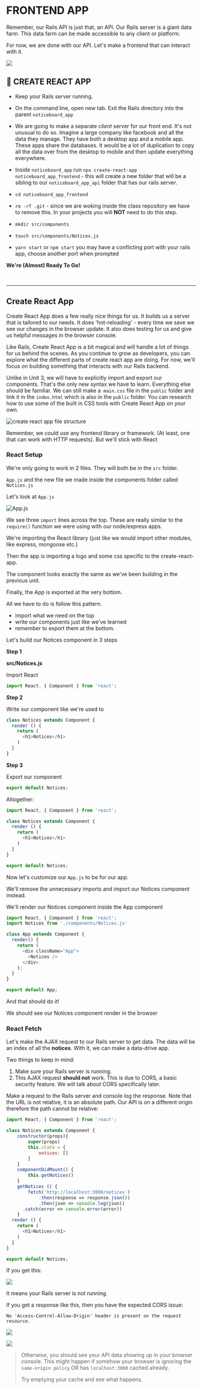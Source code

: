 
# FRONTEND APP

Remember, our Rails API is just that, an API. Our Rails server is a giant data farm. This data farm can be made accessible to any client or platform.

For now, we are done with our API. Let's make a frontend that can interact with it.

![](https://i.imgur.com/zm4EeFX.png)

## &#x1F684; CREATE REACT APP

* Keep your Rails server running.

* On the command line, open new tab. Exit the Rails directory into the parent `noticeboard_app`

* We are going to make a separate _client_ server for our front end. It's not unusual to do so. Imagine a large company like facebook and all the data they manage. They have both a desktop app and a mobile app. These apps share the databases. It would be a lot of duplication to copy all the data over from the desktop to mobile and then update everything everywhere.

* Inside `noticeboard_app` run `npx create-react-app noticeboard_app_frontend` - this will create a new folder that will be a sibling to our `noticeboard_app_api` folder that has our rails server.

* `cd noticeboard_app_frontend`

* `rm -rf .git` - since we are woking inside the class repository we have to remove this. In your projects you will **NOT** need to do this step.

* `mkdir src/components`

* `touch src/components/Notices.js`

* `yarn start` or `npm start` you may have a conflicting port with your rails app, choose another port when prompted



**We're (Almost) Ready To Go!**

<br>
<hr>

## Create React App
Create React App does a few really nice things for us. It builds us a server that is tailored to our needs. It does 'hot-reloading' - every time we save we see our changes in the browser update. It also does testing for us and give us helpful messages in the browser console.

Like Rails, Create React App is a bit magical and will handle a lot of things for us behind the scenes. As you continue to grow as developers, you can explore what the different parts of create react app are doing. For now, we'll focus on building something that interacts with our Rails backend.

Unlike in Unit 3, we will have to explicitly import and export our components. That's the only new syntax we have to learn. Everything else should be familiar. We can still make a` main.css` file  in the `public` folder and link it in the `index.html` which is also in the `public` folder. You can research how to use some of the built in CSS tools with Create React App on your own.


![create react app file structure](https://i.imgur.com/bzf5feu.png)


Remember, we could use any frontend library or framework. (At least, one that can work with HTTP requests). But we'll stick with React


### React Setup

We're only going to work in 2 files. They will both be in the `src` folder.

`App.js` and the new file we made inside the components folder called `Notices.js`

Let's look at `App.js`

![App.js](https://i.imgur.com/jtJ1qpk.png)

We see three `import` lines across the top. These are really similar to the `require()` function we were using with our node/express apps.

We're importing the React library (just like we would import other modules, like express, mongoose etc.)

Then the app is importing a logo and some css specific to the create-react-app.

The component looks exactly the same as we've been building in the previous unit.

Finally, the App is exported at the very bottom.

All we have to do is follow this pattern.

- import what we need on the top
- write our components just like we've learned
- remember to export them at the bottom.

Let's build our Notices component in 3 steps

**Step 1**

**src/Notices.js**

Import React

```js
import React, { Component } from 'react';

```
**Step 2**

Write our component like we're used to

```js
class Notices extends Component {
  render () {
    return (
      <h1>Notices</h1>
    )
  }
}
```

**Step 3**

Export our component

```js
export default Notices;
```

Altogether:

```js
import React, { Component } from 'react';

class Notices extends Component {
  render () {
    return (
      <h1>Notices</h1>
    )
  }
}

export default Notices;
```

Now let's customize our `App.js` to be for our app.

We'll remove the unnecessary imports and import our Notices component instead.

We'll render our Notices component inside the App component

```js
import React, { Component } from 'react';
import Notices from './components/Notices.js'

class App extends Component {
  render() {
    return (
      <div className="App">
        <Notices />
      </div>
    );
  }
}

export default App;
```

And that should do it!

We should see our Notices component render in the browser

### React Fetch

Let's make the AJAX request to our Rails server to get data. The data will be an index of all the **notices**. With it, we can make a data-drive app.

Two things to keep in mind:

1. Make sure your Rails server is running.
2. This AJAX request **should not** work. This is due to CORS, a basic security feature. We will talk about CORS specifically later.

Make a request to the Rails server and console log the response. Note that the URL is not relative, it is an absolute path. Our API is on a different origin therefore the path cannot be relative:

```javascript
import React, { Component } from 'react';

class Notices extends Component {
	constructor(props){
		super(props)
		this.state = {
			notices: []
		}
	}
	componentDidMount() {
		this.getNotices()
	}
	getNotices () {
		fetch('http://localhost:3000/notices')
			.then(response => response.json())
			.then(json => console.log(json))
      .catch(error => console.error(error))
	}
  render () {
    return (
      <h1>Notices</h1>
    )
  }
}

export default Notices;
```

If you get this:

![](https://i.imgur.com/l8VZfgv.png)

It means your Rails server is not running.

If you get a response like this, then you have the expected CORS issue:

```
No 'Access-Control-Allow-Origin' header is present on the request resource.
```

![](https://i.imgur.com/jowW1st.png)

![](https://i.imgur.com/s2ruqcN.png)

> Otherwise, you should see your API data showing up in your browser console. This might happen if somehow your browser is ignoring the `same-origin policy` OR has `localhost:3000` cached already.
>
> Try emptying your cache and see what happens.

<br>
